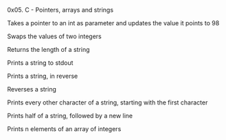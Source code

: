 0x05. C - Pointers, arrays and strings

Takes a pointer to an int as parameter and updates the value it points to 98

Swaps the values of two integers

Returns the length of a string

Prints a string to stdout

Prints a string, in reverse

Reverses a string

Prints every other character of a string, starting with the first character

Prints half of a string, followed by a new line

Prints n elements of an array of integers
